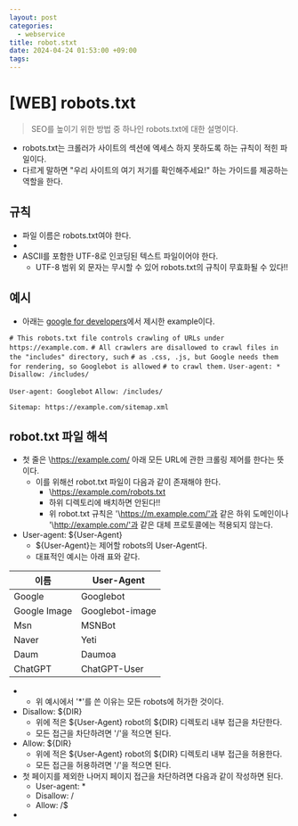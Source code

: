 ```yaml
---
layout: post
categories:
  - webservice
title: robot.stxt
date: 2024-04-24 01:53:00 +09:00
tags:
---
```

# \[WEB] robots.txt

>SEO를 높이기 위한 방법 중 하나인 robots.txt에 대한 설명이다.

- robots.txt는 크롤러가 사이트의 섹션에 엑세스 하지 못하도록 하는 규칙이 적힌 파일이다.
- 다르게 말하면 \"우리 사이트의 여기 저기를 확인해주세요!" 하는 가이드를 제공하는 역할을 한다.

## 규칙

- 파일 이름은 robots.txt여야 한다.
- 
- ASCII를 포함한 UTF-8로 인코딩된 텍스트 파일이어야 한다.
	- UTF-8 범위 외 문자는 무시할 수 있어 robots.txt의 규칙이 무효화될 수 있다!!

## 예시

- 아래는 [google for developers](https://developers.google.com/search/docs/crawling-indexing/robots/robots_txt?hl=ko)에서 제시한 example이다.

`# This robots.txt file controls crawling of URLs under https://example.com.`
`# All crawlers are disallowed to crawl files in the "includes" directory, such`
`# as .css, .js, but Google needs them for rendering, so Googlebot is allowed`
`# to crawl them.`
`User-agent: *`
`Disallow: /includes/`

`User-agent: Googlebot`
`Allow: /includes/`

`Sitemap: https://example.com/sitemap.xml`

## robot.txt 파일 해석

- 첫 줄은 \https://example.com/ 아래 모든 URL에 관한 크롤링 제어를 한다는 뜻이다.
	- 이를 위해선 robot.txt 파일이 다음과 같이 존재해야 한다.
		- \https://example.com/robots.txt
		- 하위 디렉토리에 배치하면 안된다!!
		- 위 robot.txt 규칙은 '\https://m.example.com/'과 같은 하위 도메인이나 '\http://example.com/'과 같은 대체 프로토콜에는 적용되지 않는다.
- User-agent: ${User-Agent}
	- ${User-Agent}는 제어할 robots의 User-Agent다.
	- 대표적인 예시는 아래 표와 같다.

| 이름           | User-Agent      |
| ------------ | --------------- |
| Google       | Googlebot       |
| Google Image | Googlebot-image |
| Msn          | MSNBot          |
| Naver        | Yeti            |
| Daum         | Daumoa          |
| ChatGPT      | ChatGPT-User    |
- 
	- 위 예시에서 \'\*'를 쓴 이유는 모든 robots에 허가한 것이다.
- Disallow: ${DIR}
	- 위에 적은 ${User-Agent} robot의 ${DIR} 디렉토리 내부 접근을 차단한다.
	- 모든 접근을 차단하려면 \'/'을 적으면 된다.
- Allow: ${DIR}
	- 위에 적은 ${User-Agent} robot의 ${DIR} 디렉토리 내부 접근을 허용한다.
	- 모든 접근을 허용하려면 \'/'을 적으면 된다.
- 첫 페이지를 제외한 나머지 페이지 접근을 차단하려면 다음과 같이 작성하면 된다.
	- User-agent: \*
	- Disallow: \/
	- Allow: \/$
- 